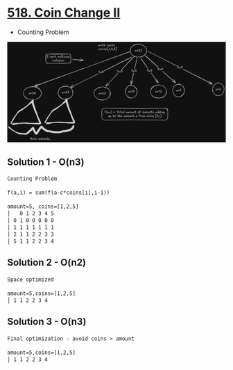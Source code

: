 # [518. Coin Change II](https://leetcode.com/problems/coin-change-ii/)

- Counting Problem

![Tree](./tree.png)

## Solution 1 - O(n3)

```text
Counting Problem

f(a,i) = sum(f(a-c*coins[i],i-1))

amount=5, coins=[1,2,5]
│   0 1 2 3 4 5
│ 0 1 0 0 0 0 0
│ 1 1 1 1 1 1 1
│ 2 1 1 2 2 3 3
│ 5 1 1 2 2 3 4
```

## Solution 2 - O(n2)

```text
Space optimized

amount=5,coins=[1,2,5]
│ 1 1 2 2 3 4
```

## Solution 3 - O(n3)

```text
Final optimization - avoid coins > amount

amount=5,coins=[1,2,5]
│ 1 1 2 2 3 4
```
